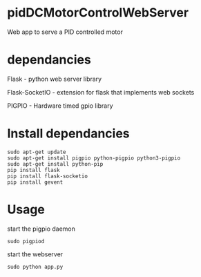 # pidDCMotorControlWebServer

Web app to serve a PID controlled motor

# dependancies

Flask - python web server library

Flask-SocketIO - extension for flask that implements web sockets

PIGPIO - Hardware timed gpio library

# Install dependancies

	sudo apt-get update
	sudo apt-get install pigpio python-pigpio python3-pigpio
	sudo apt-get install python-pip
	pip install flask
	pip install flask-socketio
	pip install gevent

# Usage

start the pigpio daemon

	sudo pigpiod

start the webserver

	sudo python app.py
